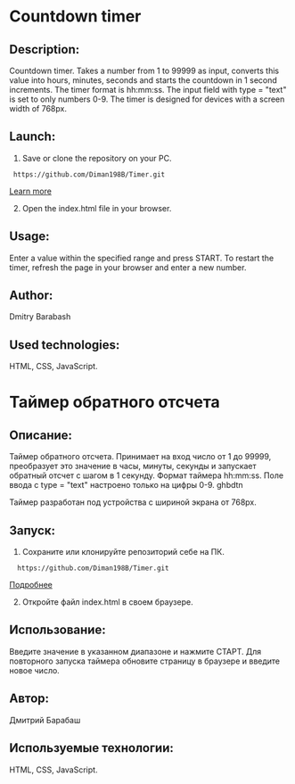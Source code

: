 # Сountdown timer

## Description:

Countdown timer. Takes a number from 1 to 99999 as input, converts this value into hours, minutes, seconds and starts the countdown in 1 second increments. The timer format is hh:mm:ss. The input field with type = "text" is set to only numbers 0-9.
The timer is designed for devices with a screen width of 768px.

## Launch:

1. Save or clone the repository on your PC.

```
 https://github.com/Diman198B/Timer.git
```

[Learn more](https://git-scm.com/book/ru/v2/Приложение-C%3A-Команды-Git-Клонирование-и-создание-репозиториев)

2. Open the index.html file in your browser.

## Usage:

Enter a value within the specified range and press START.
To restart the timer, refresh the page in your browser and enter a new number.

## Author:

Dmitry Barabash

## Used technologies:

HTML, CSS, JavaScript.

# Таймер обратного отсчета

## Описание:

Таймер обратного отсчета. Принимает на вход число от 1 до 99999, преобразует это значение в часы, минуты, секунды и запускает обратный отсчет с шагом в 1 секунду. Формат таймера hh:mm:ss. Поле ввода c type = "text" настроено только на цифры 0-9.
ghbdtn

Таймер разработан под устройства с шириной экрана от 768px.

## Запуск:

1. Сохраните или клонируйте репозиторий себе на ПК.

```
  https://github.com/Diman198B/Timer.git
```

[Подробнее](https://git-scm.com/book/ru/v2/Приложение-C%3A-Команды-Git-Клонирование-и-создание-репозиториев)

2. Откройте файл index.html в своем браузере.

## Использование:

Введите значение в указанном диапазоне и нажмите СТАРТ.
Для повторного запуска таймера обновите страницу в браузере и введите новое число.

## Автор:

Дмитрий Барабаш

## Используемые технологии:

HTML, CSS, JavaScript.
